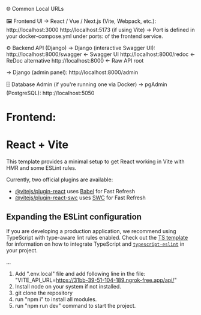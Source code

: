 🌐 Common Local URLs

🖼️ Frontend UI
-> React / Vue / Next.js (Vite, Webpack, etc.):
    http://localhost:3000
    http://localhost:5173 (if using Vite)
-> Port is defined in your docker-compose.yml under ports: of the frontend service.

⚙️ Backend API (Django)
-> Django (interactive Swagger UI):
    http://localhost:8000/swagger      ← Swagger UI
    http://localhost:8000/redoc     ← ReDoc alternative
    http://localhost:8000           ← Raw API root

-> Django (admin panel):
    http://localhost:8000/admin


🗄️ Database Admin (if you're running one via Docker)
-> pgAdmin (PostgreSQL):
    http://localhost:5050



# Frontend:
# React + Vite

This template provides a minimal setup to get React working in Vite with HMR and some ESLint rules.

Currently, two official plugins are available:

- [@vitejs/plugin-react](https://github.com/vitejs/vite-plugin-react/blob/main/packages/plugin-react) uses [Babel](https://babeljs.io/) for Fast Refresh
- [@vitejs/plugin-react-swc](https://github.com/vitejs/vite-plugin-react/blob/main/packages/plugin-react-swc) uses [SWC](https://swc.rs/) for Fast Refresh

## Expanding the ESLint configuration

If you are developing a production application, we recommend using TypeScript with type-aware lint rules enabled. Check out the [TS template](https://github.com/vitejs/vite/tree/main/packages/create-vite/template-react-ts) for information on how to integrate TypeScript and [`typescript-eslint`](https://typescript-eslint.io) in your project.


...

1. Add ".env.local" file and add following line in the file: "VITE_API_URL=https://31bb-39-51-104-189.ngrok-free.app/api/"
2. Install node on your system if not installed.
3. git clone the repository
4. run "npm i" to install all modules.
5. run "npm run dev" command to start the project.